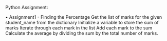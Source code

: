 Python Assignment:

• Assignment1 - Finding the Percentage Get the list of marks for the given student_name from the dictionary Initialize a variable to store the sum of marks Iterate through each mark in the list Add each mark to the sum Calculate the average by dividing the sum by the total number of marks.
